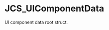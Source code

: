 <div id="content-header">
  <h1>JCS_UIComponentData</h1>
</div>

<p>
  UI component data root struct.
</p>
